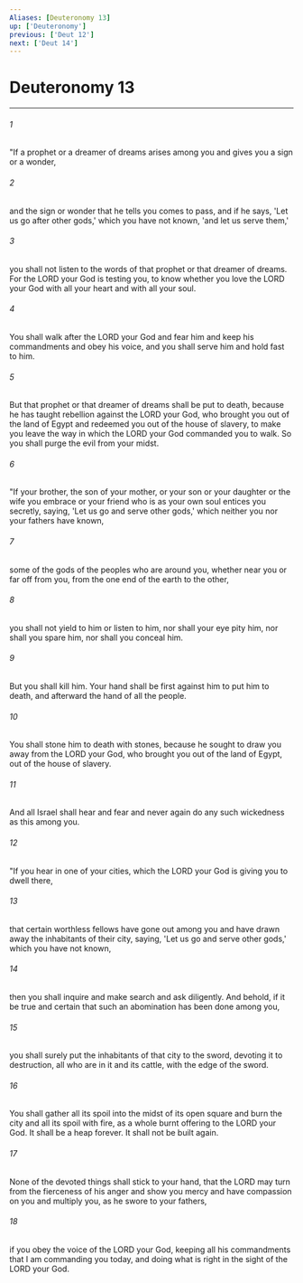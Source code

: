 ```yaml
---
Aliases: [Deuteronomy 13]
up: ['Deuteronomy']
previous: ['Deut 12']
next: ['Deut 14']
---
```

# Deuteronomy 13
***



###### 1 
"If a prophet or a dreamer of dreams arises among you and gives you a sign or a wonder, 

###### 2 
and the sign or wonder that he tells you comes to pass, and if he says, 'Let us go after other gods,' which you have not known, 'and let us serve them,' 

###### 3 
you shall not listen to the words of that prophet or that dreamer of dreams. For the LORD your God is testing you, to know whether you love the LORD your God with all your heart and with all your soul. 

###### 4 
You shall walk after the LORD your God and fear him and keep his commandments and obey his voice, and you shall serve him and hold fast to him. 

###### 5 
But that prophet or that dreamer of dreams shall be put to death, because he has taught rebellion against the LORD your God, who brought you out of the land of Egypt and redeemed you out of the house of slavery, to make you leave the way in which the LORD your God commanded you to walk. So you shall purge the evil from your midst. 

###### 6 
"If your brother, the son of your mother, or your son or your daughter or the wife you embrace or your friend who is as your own soul entices you secretly, saying, 'Let us go and serve other gods,' which neither you nor your fathers have known, 

###### 7 
some of the gods of the peoples who are around you, whether near you or far off from you, from the one end of the earth to the other, 

###### 8 
you shall not yield to him or listen to him, nor shall your eye pity him, nor shall you spare him, nor shall you conceal him. 

###### 9 
But you shall kill him. Your hand shall be first against him to put him to death, and afterward the hand of all the people. 

###### 10 
You shall stone him to death with stones, because he sought to draw you away from the LORD your God, who brought you out of the land of Egypt, out of the house of slavery. 

###### 11 
And all Israel shall hear and fear and never again do any such wickedness as this among you. 

###### 12 
"If you hear in one of your cities, which the LORD your God is giving you to dwell there, 

###### 13 
that certain worthless fellows have gone out among you and have drawn away the inhabitants of their city, saying, 'Let us go and serve other gods,' which you have not known, 

###### 14 
then you shall inquire and make search and ask diligently. And behold, if it be true and certain that such an abomination has been done among you, 

###### 15 
you shall surely put the inhabitants of that city to the sword, devoting it to destruction, all who are in it and its cattle, with the edge of the sword. 

###### 16 
You shall gather all its spoil into the midst of its open square and burn the city and all its spoil with fire, as a whole burnt offering to the LORD your God. It shall be a heap forever. It shall not be built again. 

###### 17 
None of the devoted things shall stick to your hand, that the LORD may turn from the fierceness of his anger and show you mercy and have compassion on you and multiply you, as he swore to your fathers, 

###### 18 
if you obey the voice of the LORD your God, keeping all his commandments that I am commanding you today, and doing what is right in the sight of the LORD your God.
